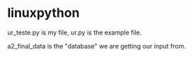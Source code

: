 # linuxpython

ur_teste.py is my file,
ur.py is the example file.

a2_final_data is the "database" we are getting our input from.


